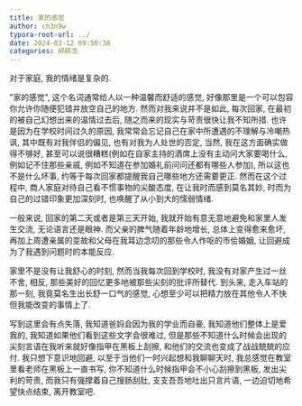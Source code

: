 ```yaml
---
title: 家的感觉
author: ch3n9w
typora-root-url: ../
date: 2024-03-12 09:50:38
categories: 碎碎念
---
```


对于家庭, 我的情绪是复杂的.

<!--more-->

"家的感觉", 这个名词通常给人以一种温馨而舒适的感觉, 好像那里是一个可以包容你允许你随便犯错并放空自己的地方. 然而对我来说并不是如此, 每次回家, 在最初的被自己幻想出来的温情过去后, 随之而来的现实与苛责很快让我不知所措. 也许是因为在学校时间过久的原因, 我常常会忘记自己在家中所遭遇的不理解与冷嘲热讽, 其中既有对我伴侣的偏见, 也有对我为人处世的否定, 当然, 我在这方面确实做得不够好, 甚至可以说很糟糕(例如在自家主持的酒席上没有主动问大家要喝什么, 例如记不住那些亲戚, 例如不知道在参加婚礼前问问还都有哪些人参加), 所以这也不是什么坏事, 约等于每次回家都提醒我自己哪些地方还需要更正. 然而在这个过程中, 商人家庭对待自己看不惯事物的尖酸态度, 在让我时而感到莫名其妙, 时而为自己的过错印象更加深刻时, 也唤醒了从小到大的懦弱情绪. 

一般来说, 回家的第二天或者是第三天开始, 我就开始有意无意地避免和家里人发生交流, 无论语言还是眼神. 而父亲的脾气随着年龄地增长, 总体上变得愈来愈坏, 再加上周遭亲属的变故和父母在我耳边念叨的那些令人作呕的市侩婚姻, 让回避成为了我遇到问题时的本能反应.

家里不是没有让我舒心的时刻, 然而当我每次回到学校时, 我没有对家产生过一丝不舍, 相反, 那些美好的回忆更多地被那些尖刻的批评所替代. 到头来, 走入车站的那一刻, 我竟莫名生出长舒一口气的感觉, 心想至少可以把精力放在其他令人不快但我能改变的事情上了. 

写到这里会有点失落, 我知道爸妈会因为我的学业而自豪, 我知道他们整体上是爱我的, 我知道如果他们看到这些文字会很难过, 但是那些不知道什么时候会出现的尖刻言语在我听来就好像指甲在黑板上刮擦, 和他们的交流也变成了战战兢兢的应付. 我只想下意识地回避, 以至于当他们一时兴起想和我聊聊天时, 我总感觉在教室里看老师在黑板上一直书写, 你不知道什么时候指甲会不小心刮擦到黑板, 发出尖利的苛责, 而我只有强撑着自己搜肠刮肚, 支支吾吾地吐出只言片语, 一边迫切地希望快点结束, 离开教室吧.
